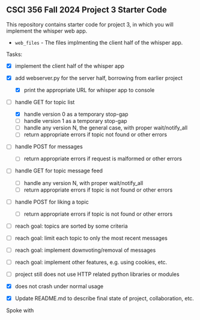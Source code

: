 CSCI 356 Fall 2024 Project 3 Starter Code
-----------------------------------------

This repository contains starter code for project 3, in which you will implement
the whisper web app. 

* `web_files` - The files implmenting the client half of the whisper app.

Tasks:

- [x] implement the client half of the whisper app
- [x] add webserver.py for the server half, borrowing from earlier project
   - [x] print the appropriate URL for whisper app to console
- [ ] handle GET for topic list
   - [x] handle version 0 as a temporary stop-gap
   - [ ] handle version 1 as a temporary stop-gap
   - [ ] handle any version N, the general case, with proper wait/notify\_all
   - [ ] return appropriate errors if topic not found or other errors
- [ ] handle POST for messages
   - [ ] return appropriate errors if request is malformed or other errors
- [ ] handle GET for topic message feed
   - [ ] handle any version N, with proper wait/notify\_all
   - [ ] return appropriate errors if topic is not found or other errors
- [ ] handle POST for liking a topic
   - [ ] return appropriate errors if topic is not found or other errors
- [ ] reach goal: topics are sorted by some criteria
- [ ] reach goal: limit each topic to only the most recent messages
- [ ] reach goal: implement downvoting/removal of messages
- [ ] reach goal: implement other features, e.g. using cookies, etc.
- [ ] project still does not use HTTP related python libraries or modules
- [x] does not crash under normal usage
- [x] Update README.md to describe final state of project, collaboration, etc.


Spoke with 